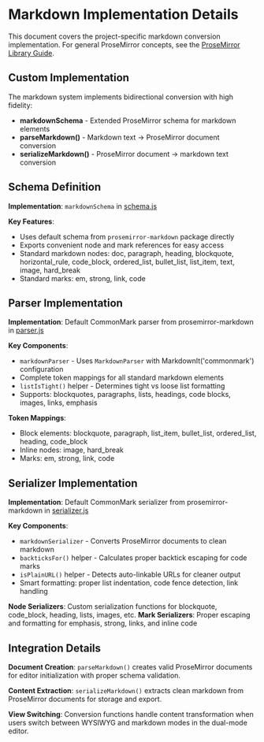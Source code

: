 # Markdown Implementation Details

This document covers the project-specific markdown conversion implementation. For general ProseMirror concepts, see the [ProseMirror Library Guide](../../../CLAUDE.md).

## Custom Implementation

The markdown system implements bidirectional conversion with high fidelity:
- **markdownSchema** - Extended ProseMirror schema for markdown elements
- **parseMarkdown()** - Markdown text → ProseMirror document conversion
- **serializeMarkdown()** - ProseMirror document → markdown text conversion

## Schema Definition

**Implementation**: `markdownSchema` in [schema.js](schema.js)

**Key Features**:
- Uses default schema from `prosemirror-markdown` package directly
- Exports convenient node and mark references for easy access
- Standard markdown nodes: doc, paragraph, heading, blockquote, horizontal_rule, code_block, ordered_list, bullet_list, list_item, text, image, hard_break
- Standard marks: em, strong, link, code

## Parser Implementation

**Implementation**: Default CommonMark parser from prosemirror-markdown in [parser.js](parser.js)

**Key Components**:
- `markdownParser` - Uses `MarkdownParser` with MarkdownIt('commonmark') configuration
- Complete token mappings for all standard markdown elements
- `listIsTight()` helper - Determines tight vs loose list formatting
- Supports: blockquotes, paragraphs, lists, headings, code blocks, images, links, emphasis

**Token Mappings**:
- Block elements: blockquote, paragraph, list_item, bullet_list, ordered_list, heading, code_block
- Inline nodes: image, hard_break
- Marks: em, strong, link, code

## Serializer Implementation

**Implementation**: Default CommonMark serializer from prosemirror-markdown in [serializer.js](serializer.js)

**Key Components**:
- `markdownSerializer` - Converts ProseMirror documents to clean markdown
- `backticksFor()` helper - Calculates proper backtick escaping for code marks
- `isPlainURL()` helper - Detects auto-linkable URLs for cleaner output
- Smart formatting: proper list indentation, code fence detection, link handling

**Node Serializers**: Custom serialization functions for blockquote, code_block, heading, lists, images, etc.
**Mark Serializers**: Proper escaping and formatting for emphasis, strong, links, and inline code

## Integration Details

**Document Creation**: `parseMarkdown()` creates valid ProseMirror documents for editor initialization with proper schema validation.

**Content Extraction**: `serializeMarkdown()` extracts clean markdown from ProseMirror documents for storage and export.

**View Switching**: Conversion functions handle content transformation when users switch between WYSIWYG and markdown modes in the dual-mode editor.